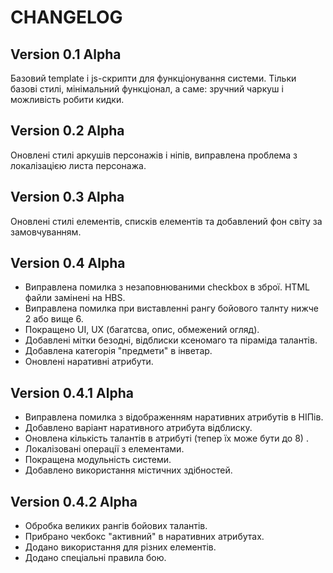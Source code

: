 # CHANGELOG

## Version 0.1 Alpha
Базовий template і js-скрипти для функціонування системи. Тільки базові стилі, мінімальний функціонал, а саме: зручний чаркуш і можливість робити кидки.

## Version 0.2 Alpha
Оновлені стилі аркушів персонажів і ніпів, виправлена проблема з локалізацією листа персонажа.

## Version 0.3 Alpha
Оновлені стилі елементів, списків елементів та добавлений фон світу за замовчуванням.

## Version 0.4 Alpha
 - Виправлена помилка з незаповнюваними checkbox в зброї. HTML файли замінені на HBS.
 - Виправлена помилка при виставленні рангу бойового талнту нижче 2 або вище 6.
 - Покращено UI, UX (багатсва, опис, обмежений огляд).
 - Добавлені мітки безодні, відблиски ксеномаго та піраміда талантів.
 - Добавлена категорія "предмети" в інветар.
 - Оновлені наративні атрибути.

## Version 0.4.1 Alpha
 - Виправлена помилка з відображенням наративних атрибутів в НІПів.
 - Добавлено варіант наративного атрибута відблиску.
 - Оновлена кількість талантів в атрибуті (тепер їх може бути до 8) .
 - Локалізовані операції з елементами.
 - Покращена модульність системи.
 - Добавлено використання містичних здібностей.

## Version 0.4.2 Alpha
 - Обробка великих рангів бойових талантів.
 - Прибрано чекбокс "активний" в наративних атрибутах.
 - Додано використання для різних елементів.
 - Додано спеціальні правила бою.
